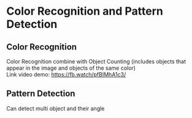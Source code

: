 # Color Recognition and Pattern Detection
 
## **Color Recognition**
Color Recognition combine with Object Counting (includes objects that appear in the image and objects of the same color) \
Link video demo: https://fb.watch/pfBIMhA1c3/

## **Pattern Detection**
Can detect multi object and their angle
